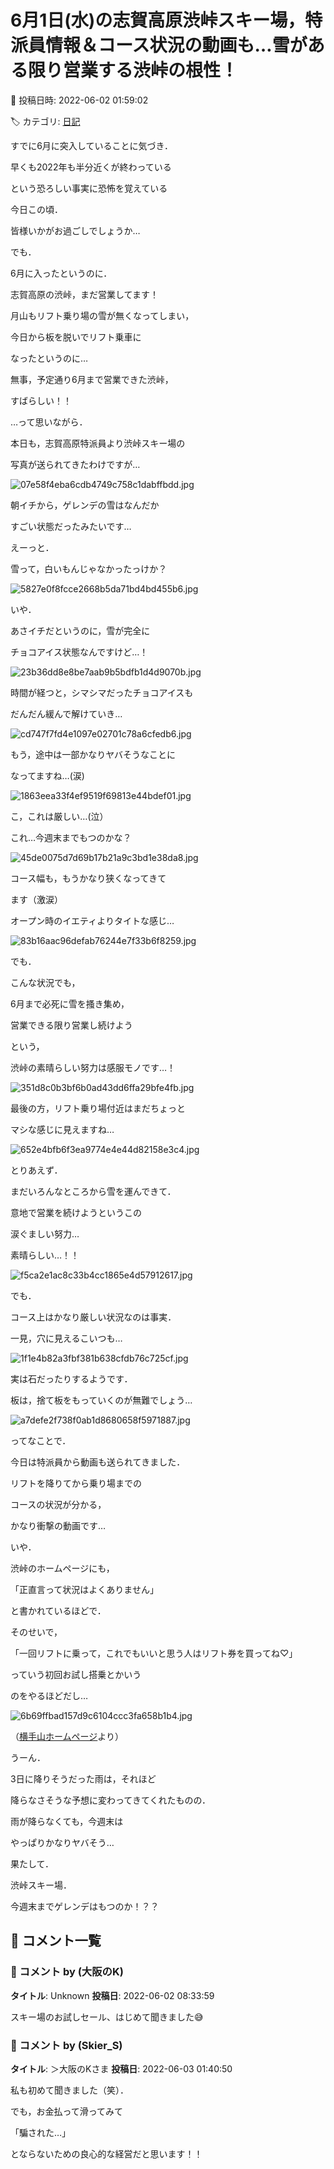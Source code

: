 # 6月1日(水)の志賀高原渋峠スキー場，特派員情報＆コース状況の動画も…雪がある限り営業する渋峠の根性！

📅 投稿日時: 2022-06-02 01:59:02

🏷️ カテゴリ: [日記](cc4b5682fb7b8b144980957a978653fb0.md)

すでに6月に突入していることに気づき．


早くも2022年も半分近くが終わっている


という恐ろしい事実に恐怖を覚えている


今日この頃．


皆様いかがお過ごしでしょうか…





でも．


6月に入ったというのに．


志賀高原の渋峠，まだ営業してます！





月山もリフト乗り場の雪が無くなってしまい，


今日から板を脱いでリフト乗車に


なったというのに…


無事，予定通り6月まで営業できた渋峠，


すばらしい！！





…って思いながら．


本日も，志賀高原特派員より渋峠スキー場の


写真が送られてきたわけですが…




![07e58f4eba6cdb4749c758c1dabffbdd.jpg](images/07e58f4eba6cdb4749c758c1dabffbdd.jpg)







朝イチから，ゲレンデの雪はなんだか


すごい状態だったみたいです…


えーっと．


雪って，白いもんじゃなかったっけか？




![5827e0f8fcce2668b5da71bd4bd455b6.jpg](images/5827e0f8fcce2668b5da71bd4bd455b6.jpg)




いや．


あさイチだというのに，雪が完全に


チョコアイス状態なんですけど…！




![23b36dd8e8be7aab9b5bdfb1d4d9070b.jpg](images/23b36dd8e8be7aab9b5bdfb1d4d9070b.jpg)




時間が経つと，シマシマだったチョコアイスも


だんだん緩んで解けていき…




![cd747f7fd4e1097e02701c78a6cfedb6.jpg](images/cd747f7fd4e1097e02701c78a6cfedb6.jpg)




もう，途中は一部かなりヤバそうなことに


なってますね…(涙)




![1863eea33f4ef9519f69813e44bdef01.jpg](images/1863eea33f4ef9519f69813e44bdef01.jpg)




こ，これは厳しい…(泣）


これ…今週末までもつのかな？




![45de0075d7d69b17b21a9c3bd1e38da8.jpg](images/45de0075d7d69b17b21a9c3bd1e38da8.jpg)




コース幅も，もうかなり狭くなってきて


ます（激涙）


オープン時のイエティよりタイトな感じ…




![83b16aac96defab76244e7f33b6f8259.jpg](images/83b16aac96defab76244e7f33b6f8259.jpg)




でも．


こんな状況でも，


6月まで必死に雪を搔き集め，


営業できる限り営業し続けよう


という，


渋峠の素晴らしい努力は感服モノです…！




![351d8c0b3bf6b0ad43dd6ffa29bfe4fb.jpg](images/351d8c0b3bf6b0ad43dd6ffa29bfe4fb.jpg)




最後の方，リフト乗り場付近はまだちょっと


マシな感じに見えますね…




![652e4bfb6f3ea9774e4e44d82158e3c4.jpg](images/652e4bfb6f3ea9774e4e44d82158e3c4.jpg)







とりあえず．


まだいろんなところから雪を運んできて．


意地で営業を続けようというこの


涙ぐましい努力…


素晴らしい…！！




![f5ca2e1ac8c33b4cc1865e4d57912617.jpg](images/f5ca2e1ac8c33b4cc1865e4d57912617.jpg)







でも．


コース上はかなり厳しい状況なのは事実．


一見，穴に見えるこいつも…




![1f1e4b82a3fbf381b638cfdb76c725cf.jpg](images/1f1e4b82a3fbf381b638cfdb76c725cf.jpg)







実は石だったりするようです．


板は，捨て板をもっていくのが無難でしょう…




![a7defe2f738f0ab1d8680658f5971887.jpg](images/a7defe2f738f0ab1d8680658f5971887.jpg)







ってなことで．


今日は特派員から動画も送られてきました．


リフトを降りてから乗り場までの


コースの状況が分かる，


かなり衝撃の動画です…











いや．


渋峠のホームページにも，


「正直言って状況はよくありません」


と書かれているほどで．


そのせいで，


「一回リフトに乗って，これでもいいと思う人はリフト券を買ってね♡」


っていう初回お試し搭乗とかいう


のをやるほどだし…




![6b69ffbad157d9c6104ccc3fa658b1b4.jpg](images/6b69ffbad157d9c6104ccc3fa658b1b4.jpg)




（[横手山ホームページ](https://yokoteyama2307.com/news/17761/)より）





うーん．


3日に降りそうだった雨は，それほど


降らなさそうな予想に変わってきてくれたものの．


雨が降らなくても，今週末は


やっぱりかなりヤバそう…





果たして．


渋峠スキー場．


今週末までゲレンデはもつのか！？？

## 💬 コメント一覧

### 💬 コメント by (大阪のK)
**タイトル**: Unknown
**投稿日**: 2022-06-02 08:33:59

スキー場のお試しセール、はじめて聞きました😅

### 💬 コメント by (Skier_S)
**タイトル**: ＞大阪のKさま
**投稿日**: 2022-06-03 01:40:50

私も初めて聞きました（笑）．

でも，お金払って滑ってみて

「騙された…」

とならないための良心的な経営だと思います！！


